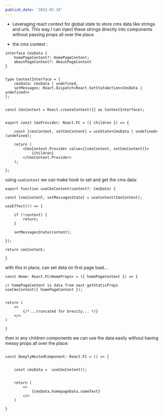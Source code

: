 ```yaml
---
publish_date: '2022-02-18'
---
```


- Leveraging react context for global state to store cms data like strings and urls. This way I can inject these strings directly into components without passing props all over the place.

- the cms context :

```tsx
interface CmsData {
	homePageContent?: HomePageContent;
	aboutPageContent?: AboutPageContent
}
  

type ContextInterface = [
	cmsData: CmsData | undefined,
	setMessages: React.Dispatch<React.SetStateAction<CmsData | undefined>>
];


const CmsContext = React.createContext({} as ContextInterface);

  
export const CmsProvider: React.FC = ({ children }) => {

	const [cmsContent, setCmsContent] = useState<CmsData | undefined>(undefined);

	return (	
		<CmsContext.Provider value={[cmsContent, setCmsContent]}>
			{children}
		</CmsContext.Provider>
	);

};

```

using `useContext` we can make hook to set and get the cms data:

```tsx
export function useCmsContent(content?: CmsData) {

const [cmsContent, setMessagesState] = useContext(CmsContext);

useEffect(() => {

	if (!content) {	
		return;
	}

	setMessagesState(content);

});

return cmsContent;

}
```

with this in place, can set data on first page load...

```tsx
const Home: React.FC<HomeProps> = ({ homePageContent }) => {

// homePageContent is data from next getStaticProps
useCmsContent({ homePageContent });


return (
	<>
		{/*...truncated for brevity... */}
	</>
)

}

```

then in any children components we can use the data easily without having messy props all over the place:


```tsx

const DeeplyNestedComponent: React.FC = () => {


	const cmsData =  useCmsContent();
	
	
	return (
		<>
			{cmsData.homepageData.someText}
		</>
	)

}

```
